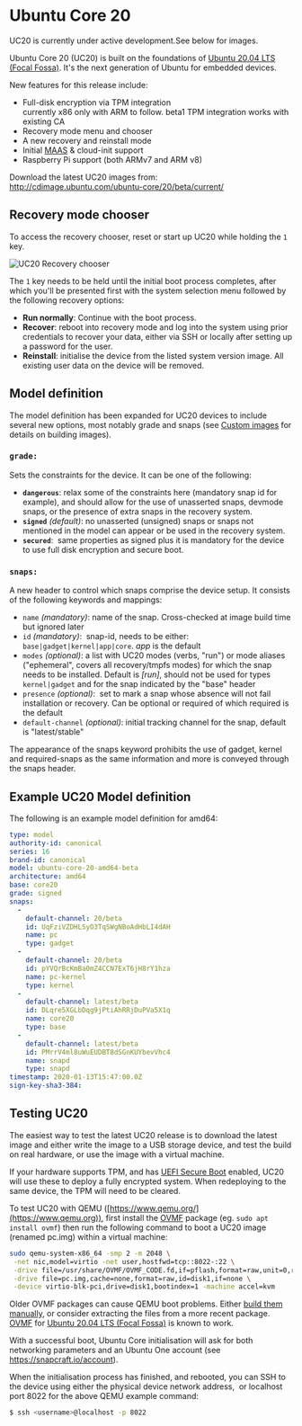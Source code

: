 # Ubuntu Core 20


<div class="p-notification--positive"><p markdown="1" class="p-notification__response">
<span class="p-notification__status">UC20 is currently under active development.</span>See below for images.</br>
</p></div>

Ubuntu Core 20 (UC20) is built on the foundations of [Ubuntu 20.04 LTS (Focal
Fossa)](https://releases.ubuntu.com/20.04/). It's the next generation of Ubuntu
for embedded devices.

New features for this release include:

- Full-disk encryption via TPM integration </br>
  currently x86 only with ARM to follow. beta1 TPM integration works with existing CA </br>
- Recovery mode menu and chooser
- A new recovery and reinstall mode
- Initial [MAAS](https://maas.io/) & cloud-init support
- Raspberry Pi support (both ARMv7 and ARM v8)

Download the latest UC20 images from:</br>
<http://cdimage.ubuntu.com/ubuntu-core/20/beta/current/>

## Recovery mode chooser

To access the recovery chooser, reset or start up UC20 while holding the `1`
key.

![UC20 Recovery chooser](https://assets.ubuntu.com/v1/fe1a74d5-uc20_chooser_01.png)


The `1` key needs to be held until the initial boot process completes, after
which you'll be presented first with the system selection menu followed by the
following recovery options:

- **Run normally**: Continue with the boot process.
- **Recover**: reboot into recovery mode and log into the system using prior
  credentials to recover your data, either via SSH or locally after setting up
a password for the user.
- **Reinstall**: initialise the device from the listed system version image.
  All existing user data on the device will be removed.

## Model definition

The model definition has been expanded for UC20 devices to include several new
options, most notably grade and snaps (see [Custom
images](../image/custom-images) for details on building images).

### `grade:`

Sets the constraints for the device. It can be one of the following:

- **`dangerous`**: relax some of the constraints here (mandatory snap id for
  example), and should allow for the use of unasserted snaps, devmode snaps, or
the presence of extra snaps in the recovery system.
- **`signed`** _(default)_: no unasserted (unsigned) snaps or snaps not mentioned
  in the model can appear or be used in the recovery system.
- **`secured`**:  same properties as signed plus it is mandatory for the device to
  use full disk encryption and secure boot.

### `snaps:`

A new header to control which snaps comprise the device setup. It consists of
the following keywords and mappings:

- `name` _(mandatory)_: name of the snap. Cross-checked at image build time but ignored later
- `id` _(mandatory)_:  snap-id, needs to be either: `base|gadget|kernel|app|core`.
  _app_ is the default
- `modes` _(optional)_: a list with UC20 modes (verbs, "run") or mode aliases ("ephemeral",
  covers all recovery/tmpfs modes) for which the snap needs to be installed.
Default is _[run]_, should not be used for types `kernel|gadget` and for the
snap indicated by the "base" header
- `presence` _(optional)_:  set to mark a snap whose absence will not fail
  installation or recovery. Can be optional or required of which required  is
the default
- `default-channel` _(optional)_: initial tracking channel for the snap,
  default is "latest/stable"

The appearance of the snaps keyword prohibits the use of gadget, kernel and
required-snaps  as the same information and more is conveyed through the snaps
header.

## Example UC20 Model definition

The following is an example model definition for amd64:

```yaml
type: model
authority-id: canonical
series: 16
brand-id: canonical
model: ubuntu-core-20-amd64-beta
architecture: amd64
base: core20
grade: signed
snaps:
  -
    default-channel: 20/beta
    id: UqFziVZDHLSyO3TqSWgNBoAdHbLI4dAH
    name: pc
    type: gadget
  -
    default-channel: 20/beta
    id: pYVQrBcKmBa0mZ4CCN7ExT6jH8rY1hza
    name: pc-kernel
    type: kernel
  -
    default-channel: latest/beta
    id: DLqre5XGLbDqg9jPtiAhRRjDuPVa5X1q
    name: core20
    type: base
  -
    default-channel: latest/beta
    id: PMrrV4ml8uWuEUDBT8dSGnKUYbevVhc4
    name: snapd
    type: snapd
timestamp: 2020-01-13T15:47:00.0Z
sign-key-sha3-384:
```

## Testing UC20

The easiest way to test the latest UC20 release is to download the latest image
and either write the image to a USB storage device, and test the build on real
hardware, or use the image with a virtual machine.

If your hardware supports TPM, and has [UEFI Secure
Boot](https://wiki.ubuntu.com/UEFI/SecureBoot) enabled, UC20 will use these to
deploy a fully encrypted system. When redeploying to the same device, the TPM
will need to be cleared.

To test UC20 with QEMU ([https://www.qemu.org/](https://www.qemu.org)), first install the
[OVMF](https://wiki.ubuntu.com/UEFI/OVMF) package (eg. `sudo apt install ovmf`)
then run the following command to boot a UC20 image (renamed pc.img) within a
virtual machine:

```bash
sudo qemu-system-x86_64 -smp 2 -m 2048 \
 -net nic,model=virtio -net user,hostfwd=tcp::8022-:22 \
 -drive file=/usr/share/OVMF/OVMF_CODE.fd,if=pflash,format=raw,unit=0,readonly=on \
 -drive file=pc.img,cache=none,format=raw,id=disk1,if=none \
 -device virtio-blk-pci,drive=disk1,bootindex=1 -machine accel=kvm
```

<div class="p-notification--warning"><p markdown="1" class="p-notification__response">
<span class="p-notification__status">Older OVMF packages can cause QEMU boot problems. Either <a href="https://github.com/tianocore/tianocore.github.io/wiki/How-to-run-OVMF">build them manually</a>, or consider extracting the files from a more recent package. <a href="https://packages.ubuntu.com/focal/powerpc/ovmf">OVMF</a> for <a href="https://releases.ubuntu.com/20.04/">Ubuntu 20.04 LTS (Focal Fossa)</a> is known to work.
</p></div>

With a successful boot, Ubuntu Core initialisation will ask for both networking
parameters and an Ubuntu One account (see <https://snapcraft.io/account>). 

When the initialisation process has finished, and rebooted, you can SSH to the
device using either the physical device network address,  or localhost port
8022 for the above QEMU example command:

```bash
$ ssh <username>@localhost -p 8022
```
